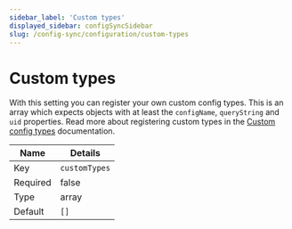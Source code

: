 ```yaml
---
sidebar_label: 'Custom types'
displayed_sidebar: configSyncSidebar
slug: /config-sync/configuration/custom-types
---
```


# Custom types

With this setting you can register your own custom config types. This is an array which expects objects with at least the `configName`, `queryString` and `uid` properties. Read more about registering custom types in the [Custom config types](/config-sync/config-types#custom-types) documentation.

| Name | Details |
| ---- | ------- |
| Key | `customTypes` |
| Required | false |
| Type | array |
| Default | `[]` |